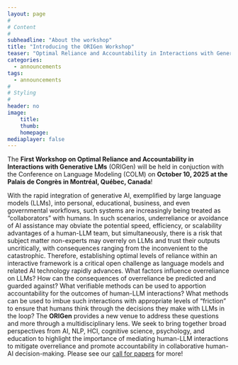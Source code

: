 ```yaml
---
layout: page
#
# Content
#
subheadline: "About the workshop"
title: "Introducing the ORIGen Workshop"
teaser: "Optimal Reliance and Accountability in Interactions with Generative LMs"
categories:
  - announcements
tags:
  - announcements
#
# Styling
#
header: no
image:
    title: 
    thumb: 
    homepage: 
mediaplayer: false
---
```

The **First Workshop on Optimal Reliance and Accountability in Interactions with Generative LMs** (ORIGen) will be held in conjuction with the Conference on Language Modeling (COLM) on **October 10, 2025 at the Palais de Congrès in Montréal, Québec, Canada**!

With the rapid integration of generative AI, exemplified by large language models (LLMs), into personal, educational, business, and even governmental workflows, such systems are increasingly being treated as “collaborators” with humans.
In such scenarios, underreliance or avoidance of AI assistance may obviate the potential speed, efficiency, or scalability advantages of a human-LLM team, but simultaneously, there is a risk that subject matter non-experts may overrely on LLMs and trust their outputs uncritically, with consequences ranging from the inconvenient to the catastrophic.
Therefore, establishing optimal levels of reliance within an interactive framework is a critical open challenge as language models and related AI technology rapidly advances. 
What factors influence overreliance on LLMs? How can the consequences of overreliance be predicted and guarded against? 
What verifiable methods can be used to apportion accountability for the outcomes of human-LLM interactions? 
What methods can be used to imbue such interactions with appropriate levels of “friction” to ensure that humans think through the decisions they make with LLMs in the loop?
The **ORIGen** provides a new venue to address these questions and more through a multidisciplinary lens.
We seek to bring together broad perspectives from AI, NLP, HCI, cognitive science, psychology, and education to highlight the importance of mediating human-LLM interactions to mitigate overreliance and promote accountability in collaborative human-AI decision-making.
Please see our [call for papers](https://origen-workshop.github.io/submissions/) for more!
